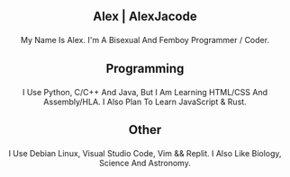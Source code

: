 ## <p align="center"> Alex | AlexJacode 

<p align="center"> My Name Is Alex. I'm A Bisexual And Femboy Programmer / Coder. 

## <p align="center"> Programming 

<p align="center"> I Use Python, C/C++ And Java, But I Am Learning HTML/CSS And Assembly/HLA. I Also Plan To Learn JavaScript & Rust. 

## <p align="center"> Other 

<p align="center"> I Use Debian Linux, Visual Studio Code, Vim && Replit. I Also Like Biology, Science And Astronomy. 
